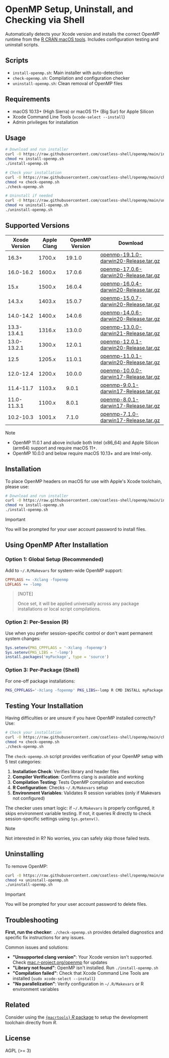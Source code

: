 # OpenMP Setup, Uninstall, and Checking via Shell

Automatically detects your Xcode version and installs the correct OpenMP runtime from the [R CRAN macOS tools](https://mac.r-project.org/openmp/). Includes configuration testing and uninstall scripts.

## Scripts

- `install-openmp.sh`: Main installer with auto-detection
- `check-openmp.sh`:  Compilation and configuration checker  
- `uninstall-openmp.sh`: Clean removal of OpenMP files

## Requirements

- macOS 10.13+ (High Sierra) or macOS 11+ (Big Sur) for Apple Silicon
- Xcode Command Line Tools (`xcode-select --install`)
- Admin privileges for installation

## Usage

```bash
# Download and run installer
curl -O https://raw.githubusercontent.com/coatless-shell/openmp/main/install-openmp.sh
chmod +x install-openmp.sh
./install-openmp.sh

# Check your installation
curl -O https://raw.githubusercontent.com/coatless-shell/openmp/main/check-openmp.sh
chmod +x check-openmp.sh
./check-openmp.sh

# Uninstall if needed
curl -O https://raw.githubusercontent.com/coatless-shell/openmp/main/uninstall-openmp.sh
chmod +x uninstall-openmp.sh
./uninstall-openmp.sh
```

## Supported Versions

| Xcode Version | Apple Clang | OpenMP Version | Download |
|---------------|-------------|----------------|----------|
| 16.3+ | 1700.x | 19.1.0 | [openmp-19.1.0-darwin20-Release.tar.gz](https://mac.r-project.org/openmp/openmp-19.1.0-darwin20-Release.tar.gz) |
| 16.0-16.2 | 1600.x | 17.0.6 | [openmp-17.0.6-darwin20-Release.tar.gz](https://mac.r-project.org/openmp/openmp-17.0.6-darwin20-Release.tar.gz) |
| 15.x | 1500.x | 16.0.4 | [openmp-16.0.4-darwin20-Release.tar.gz](https://mac.r-project.org/openmp/openmp-16.0.4-darwin20-Release.tar.gz) |
| 14.3.x | 1403.x | 15.0.7 | [openmp-15.0.7-darwin20-Release.tar.gz](https://mac.r-project.org/openmp/openmp-15.0.7-darwin20-Release.tar.gz) |
| 14.0-14.2 | 1400.x | 14.0.6 | [openmp-14.0.6-darwin20-Release.tar.gz](https://mac.r-project.org/openmp/openmp-14.0.6-darwin20-Release.tar.gz) |
| 13.3-13.4.1 | 1316.x | 13.0.0 | [openmp-13.0.0-darwin21-Release.tar.gz](https://mac.r-project.org/openmp/openmp-13.0.0-darwin21-Release.tar.gz) |
| 13.0-13.2.1 | 1300.x | 12.0.1 | [openmp-12.0.1-darwin20-Release.tar.gz](https://mac.r-project.org/openmp/openmp-12.0.1-darwin20-Release.tar.gz) |
| 12.5 | 1205.x | 11.0.1 | [openmp-11.0.1-darwin20-Release.tar.gz](https://mac.r-project.org/openmp/openmp-11.0.1-darwin20-Release.tar.gz) |
| 12.0-12.4 | 1200.x | 10.0.0 | [openmp-10.0.0-darwin17-Release.tar.gz](https://mac.r-project.org/openmp/openmp-10.0.0-darwin17-Release.tar.gz) |
| 11.4-11.7 | 1103.x | 9.0.1 | [openmp-9.0.1-darwin17-Release.tar.gz](https://mac.r-project.org/openmp/openmp-9.0.1-darwin17-Release.tar.gz) |
| 11.0-11.3.1 | 1100.x | 8.0.1 | [openmp-8.0.1-darwin17-Release.tar.gz](https://mac.r-project.org/openmp/openmp-8.0.1-darwin17-Release.tar.gz) |
| 10.2-10.3 | 1001.x | 7.1.0 | [openmp-7.1.0-darwin17-Release.tar.gz](https://mac.r-project.org/openmp/openmp-7.1.0-darwin17-Release.tar.gz) |

> [!NOTE]
>
> - OpenMP 11.0.1 and above include both Intel (x86_64) and Apple Silicon (arm64) support and require macOS 11+.
> - OpenMP 10.0.0 and below require macOS 10.13+ and are Intel-only.

## Installation

To place OpenMP headers on macOS for use with Apple's Xcode toolchain, please use:

```bash
# Download and run installer
curl -O https://raw.githubusercontent.com/coatless-shell/openmp/main/install-openmp.sh
chmod +x install-openmp.sh
./install-openmp.sh
```

> [!IMPORTANT]
>
> You will be prompted for your user account password to install files.


## Using OpenMP After Installation

### Option 1: Global Setup (Recommended)

Add to `~/.R/Makevars` for system-wide OpenMP support:

```makefile
CPPFLAGS += -Xclang -fopenmp
LDFLAGS += -lomp
```

> [NOTE]
> 
> Once set, it will be applied universally across any package installations or
> local script compilations.

### Option 2: Per-Session (R)

Use when you prefer session-specific control or don't want permanent system changes:

```r
Sys.setenv(PKG_CPPFLAGS = '-Xclang -fopenmp')
Sys.setenv(PKG_LIBS = '-lomp')
install.packages('myPackage', type = 'source')
```

### Option 3: Per-Package (Shell)

For one-off package installations:

```bash
PKG_CPPFLAGS='-Xclang -fopenmp' PKG_LIBS=-lomp R CMD INSTALL myPackage
```

## Testing Your Installation

Having difficulties or are unsure if you have OpenMP installed correctly? Use:


```bash
# Check your installation
curl -O https://raw.githubusercontent.com/coatless-shell/openmp/main/check-openmp.sh
chmod +x check-openmp.sh
./check-openmp.sh
```

The `check-openmp.sh` script provides verification of your OpenMP setup with 5 test categories:

1. **Installation Check**: Verifies library and header files
2. **Compiler Verification**: Confirms clang is available and working  
3. **Compilation Testing**: Tests OpenMP compilation and execution
4. **R Configuration**: Checks `~/.R/Makevars` setup
5. **Environment Variables**: Validates R session variables (only if Makevars not configured)

The checker uses smart logic: if `~/.R/Makevars` is properly configured, it skips environment variable testing. 
If not, it queries R directly to check session-specific settings using `Sys.getenv()`.

> [!NOTE]
> 
> Not interested in R? No worries, you can safely skip those failed tests.

## Uninstalling

To remove OpenMP:

```bash
curl -O https://raw.githubusercontent.com/coatless-shell/openmp/main/uninstall-openmp.sh
chmod +x uninstall-openmp.sh
./uninstall-openmp.sh
```

> [!IMPORTANT]
>
> You will be prompted for your user account password to delete files.

## Troubleshooting

**First, run the checker**: `./check-openmp.sh` provides detailed diagnostics and specific fix instructions for any issues.

Common issues and solutions:

- **"Unsupported clang version"**: Your Xcode version isn't supported. Check [mac.r-project.org/openmp](https://mac.r-project.org/openmp/) for updates
- **"Library not found"**: OpenMP isn't installed. Run `./install-openmp.sh`
- **"Compilation failed"**: Check that Xcode Command Line Tools are installed (`sudo xcode-select --install`)
- **"No parallelization"**: Verify configuration in `~/.R/Makevars` or R environment variables

## Related

Consider using the [`{macrtools}` _R_ package](https://github.com/coatless-mac/macrtools) to setup the development toolchain directly from _R_.

## License

AGPL (>= 3)
